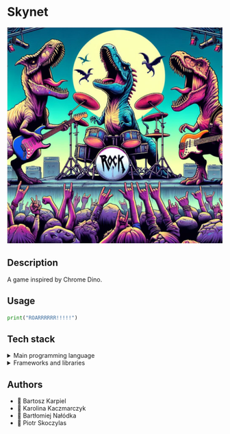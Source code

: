 # Skynet

![Logo](images/logo.jpeg)

## Description

A game inspired by Chrome Dino.

## Usage

```python
print("ROARRRRRR!!!!!")
```

## Tech stack

<details><summary>Main programming language</summary>
<p

```python
print("It will be Python!")
```

</p>
</details>

<details><summary>Frameworks and libraries</summary>
<p

```python
print("We will find out as we go.")
```

</p>
</details>

## Authors

- 👦 Bartosz Karpiel
- 👩 Karolina Kaczmarczyk
- 👦 Bartłomiej Nałódka
- 👦 Piotr Skoczylas
